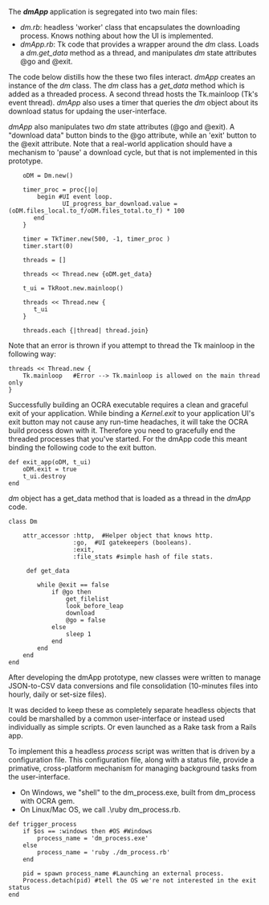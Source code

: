  
The <b> *dmApp* </b> application is segregated into two main files:
 
+ *dm.rb*: headless 'worker' class that encapsulates the downloading process. Knows nothing about how the UI is implemented.  
+ *dmApp.rb*: Tk code that provides a wrapper around the *dm* class. Loads a *dm.get_data* method as a thread, and manipulates *dm* state attributes @go and @exit. 

The code below distills how the these two files interact. *dmApp* creates an instance of the *dm* class.  The *dm* class has a *get_data* method which is added as a threaded process. A second thread hosts the Tk.mainloop (Tk's event thread). *dmApp* also uses a timer that queries the *dm* object about its download status for updaing the user-interface.

*dmApp* also manipulates two *dm* state attributes (@go and @exit). A "download data" button binds to the @go attribute, while an 'exit' button to the @exit attribute.  Note that a real-world application should have a mechanism to 'pause' a download cycle, but that is not implemented in this prototype.

```   
    oDM = Dm.new()

    timer_proc = proc{|o|
        begin #UI event loop.
               UI_progress_bar_download.value = (oDM.files_local.to_f/oDM.files_total.to_f) * 100
       end
    }

    timer = TkTimer.new(500, -1, timer_proc )
    timer.start(0)

    threads = []

    threads << Thread.new {oDM.get_data}

    t_ui = TkRoot.new.mainloop()

    threads << Thread.new {
       t_ui
    }

    threads.each {|thread| thread.join}
```
Note that an error is thrown if you attempt to thread the Tk mainloop in the following way:    
    
    threads << Thread.new {
        Tk.mainloop   #Error --> Tk.mainloop is allowed on the main thread only
    }



Successfully building an OCRA executable requires a clean and graceful exit of your application. While binding a *Kernel.exit* to your application UI's exit button may not cause any run-time headaches, it will take the OCRA build process down with it. Therefore you need to gracefully end the threaded processes that you've started. For the dmApp code this meant binding the following code to the exit button.

```
def exit_app(oDM, t_ui)
    oDM.exit = true
    t_ui.destroy
end
```

*dm* object has a get_data method that is loaded as a thread in the *dmApp* code.  

```
class Dm

    attr_accessor :http,  #Helper object that knows http.
                  :go,  #UI gatekeepers (booleans).
                  :exit,
                  :file_stats #simple hash of file stats.
                  
     def get_data

        while @exit == false
            if @go then
                get_filelist
                look_before_leap
                download
                @go = false
            else
                sleep 1 
            end
        end
    end
end
```

After developing the dmApp prototype, new classes were written to manage JSON-to-CSV data conversions and file consolidation (10-minutes files into hourly, daily or set-size files).  

It was decided to keep these as completely separate headless objects that could be marshalled by a common user-interface or instead used individually as simple scripts.  Or even launched as a Rake task from a Rails app.  

To implement this a headless *process* script was written that is driven by a configuration file.  This configuration file, along with a status file, provide a primative, cross-platform mechanism for managing background tasks from the user-interface.  

+ On Windows, we "shell" to the dm_process.exe, built from dm_process with OCRA gem.
+ On Linux/Mac OS, we call .\ruby dm_process.rb.


```
def trigger_process
    if $os == :windows then #OS #Windows
        process_name = 'dm_process.exe' 
    else
        process_name = 'ruby ./dm_process.rb'
    end

    pid = spawn process_name #Launching an external process.
    Process.detach(pid) #tell the OS we're not interested in the exit status
end
```

